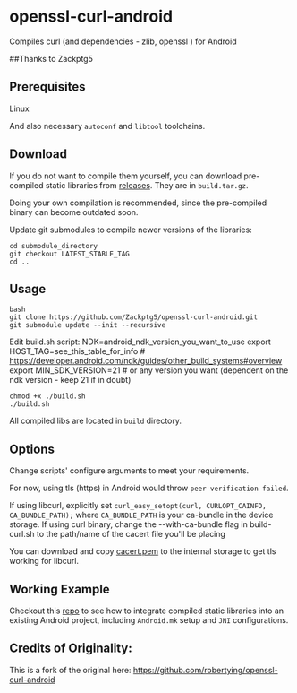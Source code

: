 # openssl-curl-android

Compiles curl (and dependencies - zlib, openssl ) for Android

##Thanks to Zackptg5
## Prerequisites

Linux

And also necessary `autoconf` and `libtool` toolchains.

## Download

If you do not want to compile them yourself, you can download pre-compiled static libraries from [releases](https://github.com/Zackptg5/openssl-curl-android/releases). They are in `build.tar.gz`.

Doing your own compilation is recommended, since the pre-compiled binary can become outdated soon.

Update git submodules to compile newer versions of the libraries:
```
cd submodule_directory
git checkout LATEST_STABLE_TAG
cd ..
```

## Usage

```
bash
git clone https://github.com/Zackptg5/openssl-curl-android.git
git submodule update --init --recursive
```
Edit build.sh script:
NDK=android_ndk_version_you_want_to_use
export HOST_TAG=see_this_table_for_info # https://developer.android.com/ndk/guides/other_build_systems#overview
export MIN_SDK_VERSION=21 # or any version you want (dependent on the ndk version - keep 21 if in doubt)
```
chmod +x ./build.sh
./build.sh
```
All compiled libs are located in `build` directory.

## Options

Change scripts' configure arguments to meet your requirements.

For now, using tls (https) in Android would throw `peer verification failed`.

If using libcurl, explicitly set `curl_easy_setopt(curl, CURLOPT_CAINFO, CA_BUNDLE_PATH);` where `CA_BUNDLE_PATH` is your ca-bundle in the device storage.
If using curl binary, change the --with-ca-bundle flag in build-curl.sh to the path/name of the cacert file you'll be placing

You can download and copy [cacert.pem](https://curl.haxx.se/docs/caextract.html) to the internal storage to get tls working for libcurl.

## Working Example

Checkout this [repo](https://github.com/robertying/CampusNet-Android/blob/master/app/src/main/cpp/jni) to see how to integrate compiled static libraries into an existing Android project, including `Android.mk` setup and `JNI` configurations.

## Credits of Originality:

This is a fork of the original here: https://github.com/robertying/openssl-curl-android
